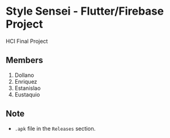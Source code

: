 # Style Sensei - Flutter/Firebase Project

HCI Final Project

## Members

1. Dollano
2. Enriquez
3. Estanislao
4. Eustaquio

## Note

- `.apk` file in the `Releases` section.